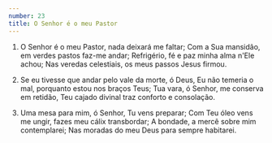 ```yaml
---
number: 23
title: O Senhor é o meu Pastor
---
```


1. O Senhor é o meu Pastor, nada deixará me faltar;
  Com a Sua mansidão, em verdes pastos faz-me andar;
  Refrigério, fé e paz minha alma n'Ele achou;
  Nas veredas celestiais, os meus passos Jesus firmou.

2. Se eu tivesse que andar pelo vale da morte, ó Deus,
  Eu não temeria o mal, porquanto estou nos braços Teus;
  Tua vara, ó Senhor, me conserva em retidão,
  Teu cajado divinal traz conforto e consolação.

3. Uma mesa para mim, ó Senhor, Tu vens preparar;
  Com Teu óleo vens me ungir, fazes meu cálix transbordar;
  A bondade, a mercê sobre mim contemplarei;
  Nas moradas do meu Deus para sempre habitarei.
